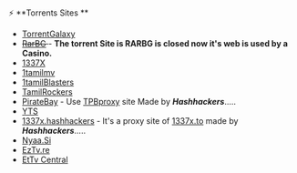 ⚡️ **Torrents Sites **

- [TorrentGalaxy](https://torrentgalaxy.to/) 
- <s>[RarBG](https://rarbg.to/) </s> - <b>The torrent Site is RARBG is closed now it's web is used by a Casino.</b>
- [1337X](https://1337x.to/)
- [1tamilmv](https://www.1tamilmv.tf)
- [1tamilBlasters](https://1tamilblasters.mov/)
- [TamilRockers](http://www.TamilRockerrs.top)
- [PirateBay](https://www.pirateproxy-bay.com/) - Use [TPBproxy](https://tpbproxy.pages.dev) site Made by <b><i>Hashhackers</i></b>.....
- [YTS](https://yts.mx)
- [1337x.hashhackers](https://1337x.hashhackers.com) - It's a proxy site of [1337x.to](https://1337x.to/) made by <b><i>Hashhackers</i></b>.....
- [Nyaa.Si](https://nyaa.si/)
- [EzTv.re](https://eztv.re/)
- [EtTv Central](https://www.ettvcentral.com/)
